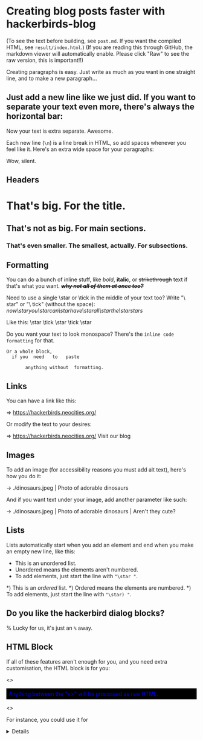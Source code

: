# Creating blog posts faster with hackerbirds-blog

(To see the text before building, see `post.md`. If you want the compiled HTML, see `result/index.html`.)
(If you are reading this through GitHub, the markdown viewer will automatically enable. Please click "Raw" to see the raw version, this is important!!)

Creating paragraphs is easy. Just write as much as you want in one straight line, and to make a new paragraph...

Just add a new line like we just did. If you want to separate your text even more, there's always the horizontal bar:
---
Now your text is extra separate. Awesome.

Each new line (`\n`) is a line break in HTML, so add spaces whenever you feel like it. Here's an extra wide space for your paragraphs:




Wow, silent.

## Headers

# That's big. For the title.
## That's not as big. For main sections.
### That's even smaller. The smallest, actually. For subsections.

## Formatting

You can do a bunch of inline stuff, like *bold*, __italic__, or ~~strikethrough~~ text if that's what you want. __*~~why not all of them at once too?~~*__

Need to use a single \star or \tick in the middle of your text too? Write "\ star" or "\ tick" (without the space): *now\staryou\starcan\starhave\starall\starthe\starstars* 

Like this: \star \tick \star \tick \star

Do you want your text to look monospace? There's the `inline code formatting` for that.

```
Or a whole block,
  if you  need   to   paste

       anything without  formatting.
```

## Links

You can have a link like this:

=> https://hackerbirds.neocities.org/

Or modify the text to your desires:

=> https://hackerbirds.neocities.org/ Visit our blog

## Images

To add an image (for accessibility reasons you must add alt text), here's how you do it:

-> ./dinosaurs.jpeg | Photo of adorable dinosaurs

And if you want text under your image, add another parameter like such:

-> ./dinosaurs.jpeg | Photo of adorable dinosaurs | Aren't they cute?

## Lists

Lists automatically start when you add an element and end when you make an empty new line, like this:

* This is an unordered list.
* Unordered means the elements aren't numbered.
* To add elements, just start the line with `"\star "`.

*) This is an *ordered* list.
*) Ordered means the elements are numbered.
*) To add elements, just start the line with `"\star) "`.

## Do you like the hackerbird dialog blocks?

% Lucky for us, it's just an `%` away.

## HTML Block

If all of these features aren't enough for you, and you need extra customisation, the HTML block is for you:

<>
<p style="color: blue; background-color: black; padding: 6px;">
Anything between the "<>" will be processed as raw HTML.
</p>
<>

For instance, you could use it for <details> as such:

<>
<details>
<summary>Click here to see more stuff!</summary>
Boop! Hello!
</details>
<>

It is far from perfect but we hope you will find our tool convenient.
